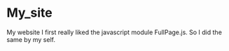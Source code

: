 # My_site
My website
I first really liked the javascript module FullPage.js. So I did the same by my self.
